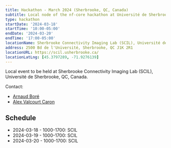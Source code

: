 ```yaml
---
title: Hackathon - March 2024 (Sherbrooke, QC, Canada)
subtitle: Local node of the nf-core hackathon at Université de Sherbrooke, QC, Canada.
type: hackathon
startDate: '2024-03-18'
startTime: '10:00-05:00'
endDate: '2024-03-20'
endTime: '17:00-05:00'
locationName: Sherbrooke Connectivity Imaging Lab (SCIL), Université de Sherbrooke
address: 2500 Bd de l'Université, Sherbrooke, QC J1K 2R1
locationURL: https://scil.usherbrooke.ca/
locationLatLng: [45.3797289, -71.9276139]
---
```


Local event to be held at Sherbrooke Connectivity Imaging Lab (SCIL), Université de Sherbrooke, QC, Canada.

Contact:

- [<i class="fab fa-slack"></i> Arnaud Boré](https://nextflow.slack.com/team/U034UQW8V7Y)
- [<i class="fab fa-slack"></i> Alex Valcourt Caron](https://nextflow.slack.com/team/U06DEAUN85D)

## Schedule

- 2024-03-18 - 1000-1700: SCIL
- 2024-03-19 - 1000-1700: SCIL
- 2024-03-20 - 1000-1700: SCIL
